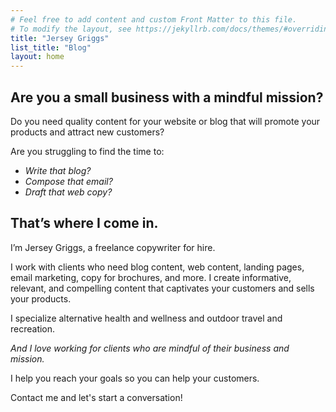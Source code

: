```yaml
---
# Feel free to add content and custom Front Matter to this file.
# To modify the layout, see https://jekyllrb.com/docs/themes/#overriding-theme-defaults
title: "Jersey Griggs"
list_title: "Blog"
layout: home
---
```

## Are you a small business with a mindful mission?

Do you need quality content for your website or blog that will promote your products and attract new customers?

Are you struggling to find the time to:

- *Write that blog?*
- *Compose that email?*
- *Draft that web copy?*

## That’s where I come in.

I’m Jersey Griggs, a freelance copywriter for hire. 

I work with clients who need blog content, web content, landing pages, email marketing, copy for brochures, and more. I create informative, relevant, and compelling content that captivates your customers and sells your products.

I specialize alternative health and wellness and outdoor travel and recreation.

*And I love working for clients who are mindful of their business and mission.*

I help you reach your goals so you can help your customers.

Contact me and let's start a conversation!
